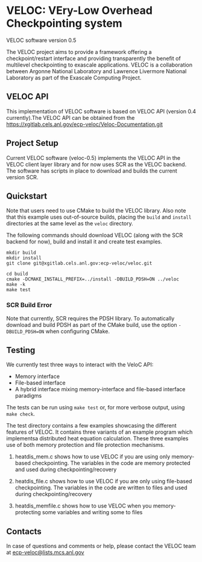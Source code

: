 # VELOC: VEry-Low Overhead Checkpointing system

VELOC software version 0.5

The VELOC project aims to provide a framework offering a checkpoint/restart interface and providing transparently the benefit of multilevel checkpointing to exascale applications. VELOC is a collaboration between Argonne National Laboratory and Lawrence Livermore National Laboratory as part of the Exascale Computing Project.


## VELOC API

This implementation of VELOC software is based on VELOC API (version 0.4 currently).The VELOC API can be obtained from the https://xgitlab.cels.anl.gov/ecp-veloc/Veloc-Documentation.git

## Project Setup

Current VELOC software (veloc-0.5) implements the VELOC API in the VELOC client layer library and for now uses SCR as the VELOC backend. The software has scripts in place to download and builds the current version SCR.


## Quickstart

Note that users need to use CMake to build the VELOC library. Also note that this example uses out-of-source builds, placing the `build` and `install` directories at the same level as the `veloc` directory.

The following commands should download VELOC (along with the SCR backend for now), build and install it and create test examples.

```shell
mkdir build
mkdir install
git clone git@xgitlab.cels.anl.gov:ecp-veloc/veloc.git

cd build
cmake -DCMAKE_INSTALL_PREFIX=../install -DBUILD_PDSH=ON ../veloc
make -k
make test
```

### SCR Build Error
Note that currently, SCR requires the PDSH library.
To automatically download and build PDSH as part of the CMake build, use the option `-DBUILD_PDSH=ON` when configuring CMake.

## Testing

We currently test three ways to interact with the VeloC API:

- Memory interface
- File-based interface
- A hybrid interface mixing memory-interface and file-based interface paradigms

The tests can be run using `make test` or, for more verbose output, using `make check`.

The test directory contains a few examples showcasing the different features of VELOC. It contains three variants of an  example program which implementsa distributed heat equation calculation. These three examples use of both memory protection and file protection mechanisms.

1. heatdis_mem.c shows how to use VELOC if you are using only memory-based checkpointing. The variables in the code are memory protected and used during checkpointing/recovery

2. heatdis_file.c shows how to use VELOC if you are only using file-based checkpointing. The variables in the code are written to files and used during checkpointing/recovery

3. heatdis_memfile.c shows how to use VELOC when you memory-protecting some variables and writing some to files


## Contacts
In case of questions and comments or help, please contact the VELOC team at ecp-veloc@lists.mcs.anl.gov




